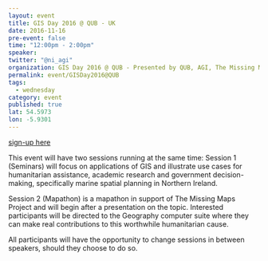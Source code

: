 ```yaml
---
layout: event
title: GIS Day 2016 @ QUB - UK
date: 2016-11-16
pre-event: false
time: "12:00pm - 2:00pm"
speaker: 
twitter: "@ni_agi"
organization: GIS Day 2016 @ QUB - Presented by QUB, AGI, The Missing Maps Project & LPS
permalink: event/GISDay2016@QUB
tags: 
  - wednesday
category: event
published: true
lat: 54.5973
lon: -5.9301
---
```

[sign-up here](https://www.eventbrite.co.uk/e/gis-day-2016-qub-presented-by-qub-agi-the-missing-maps-project-lps-tickets-28575634492)

This event will have two sessions running at the same time:
Session 1 (Seminars) will focus on applications of GIS and illustrate use cases for humanitarian assistance, 
academic research and government decision-making, specifically marine spatial planning in Northern Ireland. 

Session 2 (Mapathon) is a mapathon in support of The Missing Maps Project and will begin after a presentation on the topic.
Interested participants will be directed to the Geography computer suite where they can make real contributions to this 
worthwhile humanitarian cause.

All participants will have the opportunity to change sessions in between speakers, should they choose to do so.


